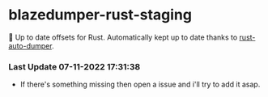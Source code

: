 # blazedumper-rust-staging

🚀 Up to date offsets for Rust. Automatically kept up to date thanks to [rust-auto-dumper](https://github.com/Akandesh/rust-auto-dumper).


### Last Update 07-11-2022 17:31:38
- If there's something missing then open a issue and i'll try to add it asap.
